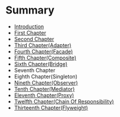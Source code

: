 # Summary

* [Introduction](README.md)
* [First Chapter](chapter1.md)
* [Second Chapter](second-chapter-interface.md)
* [Third Chapter\(Adapter\)](third-chapteradapter.md)
* [Fourth Chapter\(Facade\)](fourth-chapterfacade.md)
* [Fifth Chapter\(Composite\)](fifth-chaptercomposite.md)
* [Sixth Chapter\(Bridge\)](sixth-chapterbridge.md)
* Seventh Chapter
* Eighth Chapter\(Singleton\)
* [Nineth Chapter\(Observer\)](nineth-chapterobserver.md)
* [Tenth Chapter\(Mediator\)](tenth-chaptermediator.md)
* [Eleventh Chapter\(Proxy\)](eleventh-chapterproxy.md)
* [Twelfth Chapter\(Chain Of Responsibility\)](twelfth-chapterchain-of-responsibility.md)
* [Thirteenth Chapter\(Flyweight\)](thirteenth-chapterflyweight.md)

